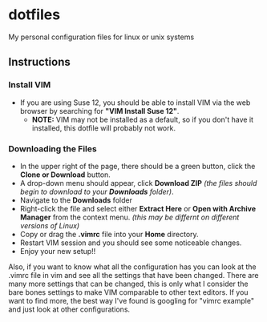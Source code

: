 # dotfiles
My personal configuration files for linux or unix systems

## Instructions

### Install VIM
* If you are using Suse 12, you should be able to install VIM via the web browser by searching for **"VIM Install Suse 12"**.  
	* **NOTE:**  VIM may not be installed as a default, so if you don't have it installed, this dotfile will probably not work.  

### Downloading the Files
* In the upper right of the page, there should be a green button, click the **Clone or Download** button.
* A drop-down menu should appear, click **Download ZIP** *(the files should begin to download to your **Downloads** folder)*.  
* Navigate to the **Downloads** folder
* Right-click the file and select either **Extract Here** or **Open with Archive Manager** from the context menu. *(this may be differnt on different versions of Linux)*
* Copy or drag the **.vimrc** file into your **Home** directory.
* Restart VIM session and you should see some noticeable changes.  
* Enjoy your new setup!!

Also, if you want to know what all the configuration has you can look at the .vimrc file in vim and see all the settings that have been changed.  There are many more settings that can be changed, this is only what I consider the bare bones settings to make VIM comparable to other text editors.  If you want to find more, the best way I've found is googling for "vimrc example" and just look at other configurations.  
